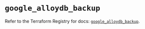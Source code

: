 # `google_alloydb_backup`

Refer to the Terraform Registry for docs: [`google_alloydb_backup`](https://registry.terraform.io/providers/hashicorp/google/5.40.0/docs/resources/alloydb_backup).
